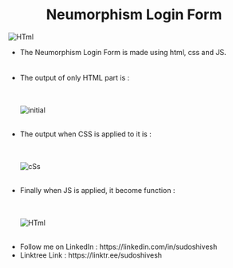 <h1 align="center">Neumorphism Login Form</h1>

![HTml](https://user-images.githubusercontent.com/78317220/190875634-98af84c6-6ab3-4772-9f04-3ec7d8637020.png)

<ul>
<li>The Neumorphism Login Form is made using html, css and JS. </li><br><br>
  <li> The output of only HTML part is : </li><br><br>
  
  ![initial](https://user-images.githubusercontent.com/78317220/190875646-ae68e0d6-5279-47ba-8e94-6ce7519e5ca7.png)<br><br>

  <li> The output when CSS is applied to it is : </li><br><br>
  
  ![cSs](https://user-images.githubusercontent.com/78317220/190875645-e927742b-310b-437f-89fc-81b1c4efe645.png)<br><br>
  
  <li> Finally when JS is applied, it become function : </li><br><br>
  
  ![HTml](https://user-images.githubusercontent.com/78317220/190875634-98af84c6-6ab3-4772-9f04-3ec7d8637020.png) <br><br>
  
<li>Follow me on LinkedIn : https://linkedin.com/in/sudoshivesh </li>
<li>Linktree Link : https://linktr.ee/sudoshivesh </li>
</ul>








